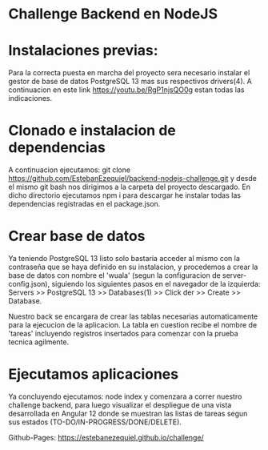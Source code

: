 # Challenge Backend en NodeJS

# Instalaciones previas:

Para la correcta puesta en marcha del proyecto sera necesario instalar el gestor de base de datos PostgreSQL 13 mas sus respectivos drivers(4).
A continuacion en este link https://youtu.be/RgP1njsQO0g estan todas las indicaciones.

# Clonado e instalacion de dependencias 

A continuacion ejecutamos: git clone https://github.com/EstebanEzequiel/backend-nodejs-challenge.git y desde el mismo git bash nos dirigimos a la carpeta del proyecto descargado.
En dicho directorio ejecutamos npm i para descargar he instalar todas las dependencias registradas en el package.json.

# Crear base de datos

Ya teniendo PostgreSQL 13 listo solo bastaria acceder al mismo con la contraseña que se haya definido en su instalacion, y procedemos a crear la base de datos con nombre el 'wuala' (segun la configuracion de server-config.json), siguiendo los siguientes pasos en el navegador de la izquierda: 
Servers >> PostgreSQL 13 >> Databases(1) >> Click der >> Create >> Database.

Nuestro back se encargara de crear las tablas necesarias automaticamente para la ejecucion de la aplicacion. La tabla en cuestion recibe el nombre de 'tareas' incluyendo registros insertados para comenzar con la prueba tecnica agilmente.

# Ejecutamos aplicaciones

Ya concluyendo ejecutamos: node index y comenzara a correr nuestro challenge backend, para luego visualizar el despliegue de una vista desarrollada en Angular 12 donde se muestran las listas de tareas segun sus estados 
(TO-DO/IN-PROGRESS/DONE/DELETE).

Github-Pages: https://estebanezequiel.github.io/challenge/
